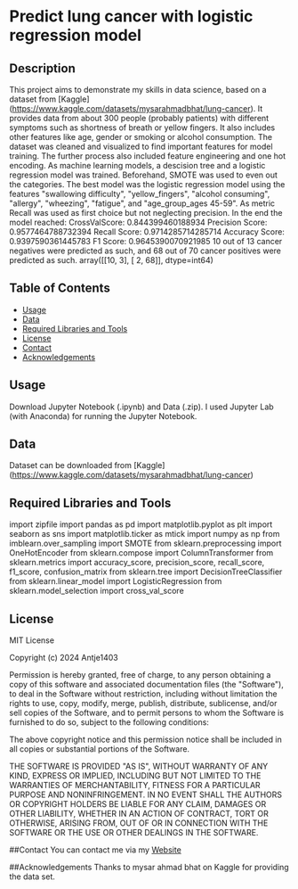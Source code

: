 # Predict lung cancer with logistic regression model

## Description
This project aims to demonstrate my skills in data science, based on a dataset from [Kaggle] (https://www.kaggle.com/datasets/mysarahmadbhat/lung-cancer). It provides data from about 300 people (probably patients) with different symptoms such as shortness of breath or yellow fingers. It also includes other features like age, gender or smoking or alcohol consumption. 
The dataset was cleaned and visualized to find important features for model training. The further process also included feature engineering and one hot encoding.
As machine learning models, a descision tree and a logistic regression model was trained. Beforehand, SMOTE was used to even out the categories.
The best model was the logistic regression model using the features  "swallowing difficulty", "yellow_fingers",  "alcohol consuming", "allergy", "wheezing", "fatigue", and "age_group_ages 45-59".
As metric Recall was used as first choice but not neglecting precision. In the end the model reached:
CrossValScore:  0.844399460188934
Precision Score:  0.9577464788732394
Recall Score:  0.9714285714285714
Accuracy Score:  0.9397590361445783
F1 Score:  0.9645390070921985
10 out of 13 cancer negatives were predicted as such, and 68 out of 70 cancer positives were predicted as such. 
array([[10,  3],
       [ 2, 68]], dtype=int64)


## Table of Contents
- [Usage](#usage)
- [Data](#data)
- [Required Libraries and Tools](#required-libraries-and-tools)
- [License](#license)
- [Contact](#contact)
- [Acknowledgements](#acknowledgements)

## Usage
Download Jupyter Notebook (.ipynb) and Data (.zip). I used Jupyter Lab (with Anaconda) for running the Jupyter Notebook.

## Data
Dataset can be downloaded from [Kaggle] (https://www.kaggle.com/datasets/mysarahmadbhat/lung-cancer)

## Required Libraries and Tools
import zipfile
import pandas as pd
import matplotlib.pyplot as plt
import seaborn as sns
import matplotlib.ticker as mtick
import numpy as np
from imblearn.over_sampling import SMOTE
from sklearn.preprocessing import OneHotEncoder
from sklearn.compose import ColumnTransformer
from sklearn.metrics import accuracy_score, precision_score, recall_score, f1_score, confusion_matrix
from sklearn.tree import DecisionTreeClassifier
from sklearn.linear_model import LogisticRegression
from sklearn.model_selection import cross_val_score

## License
MIT License

Copyright (c) 2024 Antje1403

Permission is hereby granted, free of charge, to any person obtaining a copy
of this software and associated documentation files (the "Software"), to deal
in the Software without restriction, including without limitation the rights
to use, copy, modify, merge, publish, distribute, sublicense, and/or sell
copies of the Software, and to permit persons to whom the Software is
furnished to do so, subject to the following conditions:

The above copyright notice and this permission notice shall be included in all
copies or substantial portions of the Software.

THE SOFTWARE IS PROVIDED "AS IS", WITHOUT WARRANTY OF ANY KIND, EXPRESS OR
IMPLIED, INCLUDING BUT NOT LIMITED TO THE WARRANTIES OF MERCHANTABILITY,
FITNESS FOR A PARTICULAR PURPOSE AND NONINFRINGEMENT. IN NO EVENT SHALL THE
AUTHORS OR COPYRIGHT HOLDERS BE LIABLE FOR ANY CLAIM, DAMAGES OR OTHER
LIABILITY, WHETHER IN AN ACTION OF CONTRACT, TORT OR OTHERWISE, ARISING FROM,
OUT OF OR IN CONNECTION WITH THE SOFTWARE OR THE USE OR OTHER DEALINGS IN THE
SOFTWARE.

##Contact
You can contact me via my [Website](https://gratis-4722476.webadorsite.com/)

##Acknowledgements
Thanks to mysar ahmad bhat on Kaggle for providing the data set. 

